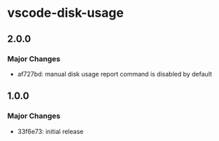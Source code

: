 # vscode-disk-usage

## 2.0.0

### Major Changes

- af727bd: manual disk usage report command is disabled by default

## 1.0.0

### Major Changes

- 33f6e73: initial release
